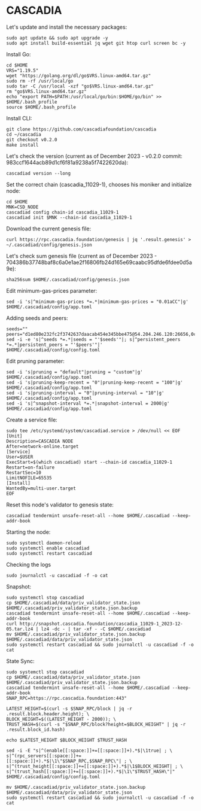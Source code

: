 # CASCADIA

Let's update and install the necessary packages:
````
sudo apt update && sudo apt upgrade -y
sudo apt install build-essential jq wget git htop curl screen bc -y
````
Install Go:
````
cd $HOME
VRS="1.19.5"
wget "https://golang.org/dl/go$VRS.linux-amd64.tar.gz"
sudo rm -rf /usr/local/go
sudo tar -C /usr/local -xzf "go$VRS.linux-amd64.tar.gz"
rm "go$VRS.linux-amd64.tar.gz"
echo "export PATH=$PATH:/usr/local/go/bin:$HOME/go/bin" >> $HOME/.bash_profile
source $HOME/.bash_profile
````
Install CLI:
````
git clone https://github.com/cascadiafoundation/cascadia
cd ~/cascadia
git checkout v0.2.0
make install
````
Let's check the version (current as of December 2023 - v0.2.0 commit: 983ccf1644acb89d1cf6f81a9238a5f7422620da):
````
cascadiad version --long
````
Set the correct chain (cascadia_11029-1), chooses his moniker and initialize node:
````
cd $HOME
MNK=CSD_NODE
cascadiad config chain-id cascadia_11029-1
cascadiad init $MNK --chain-id cascadia_11029-1
````
Download the current genesis file:
````
curl https://rpc.cascadia.foundation/genesis | jq '.result.genesis' > ~/.cascadiad/config/genesis.json
````
Let's check sum genesis file (current as of December 2023 - 704386b37748baf8c6a0e1ae2f16806fb24d165e69caabc95dfde6fdee0d5a9e):
````
sha256sum $HOME/.cascadiad/config/genesis.json
````
Edit minimum-gas-prices parameter:
````
sed -i 's|^minimum-gas-prices *=.*|minimum-gas-prices = "0.01aCC"|g' $HOME/.cascadiad/config/app.toml
````
Adding seeds and peers:
````
seeds=""
peers="d1ed80e232fc2f3742637daacab454e345bbe475@54.204.246.120:26656,0c96a6c328eb58d1467afff4130ab446c294108c@34.239.67.55:26656"
sed -i -e 's|^seeds *=.*|seeds = "'$seeds'"|; s|^persistent_peers *=.*|persistent_peers = "'$peers'"|' $HOME/.cascadiad/config/config.toml
````
Edit pruning parameter:
````
sed -i 's|pruning = "default"|pruning = "custom"|g' $HOME/.cascadiad/config/app.toml
sed -i 's|pruning-keep-recent = "0"|pruning-keep-recent = "100"|g' $HOME/.cascadiad/config/app.toml
sed -i 's|pruning-interval = "0"|pruning-interval = "10"|g' $HOME/.cascadiad/config/app.toml
sed -i 's|^snapshot-interval *=.*|snapshot-interval = 2000|g' $HOME/.cascadiad/config/app.toml
````
Create a service file:
````
sudo tee /etc/systemd/system/cascadiad.service > /dev/null << EOF
[Unit]
Description=CASCADIA NODE
After=network-online.target
[Service]
User=$USER
ExecStart=$(which cascadiad) start --chain-id cascadia_11029-1
Restart=on-failure
RestartSec=10
LimitNOFILE=65535
[Install]
WantedBy=multi-user.target
EOF
````
Reset this node's validator to genesis state:
````
cascadiad tendermint unsafe-reset-all --home $HOME/.cascadiad --keep-addr-book
````
Starting the node:
````
sudo systemctl daemon-reload
sudo systemctl enable cascadiad
sudo systemctl restart cascadiad
````
Checking the logs
````
sudo journalctl -u cascadiad -f -o cat
````
Snapshot:
````
sudo systemctl stop cascadiad
cp $HOME/.cascadiad/data/priv_validator_state.json $HOME/.cascadiad/priv_validator_state.json.backup
cascadiad tendermint unsafe-reset-all --home $HOME/.cascadiad --keep-addr-book
curl http://snapshot.cascadia.foundation/cascadia_11029-1_2023-12-05.tar.lz4 | lz4 -dc - | tar -xf - -C $HOME/.cascadiad
mv $HOME/.cascadiad/priv_validator_state.json.backup $HOME/.cascadiad/data/priv_validator_state.json
sudo systemctl restart cascadiad && sudo journalctl -u cascadiad -f -o cat
````
State Sync:
````
sudo systemctl stop cascadiad
cp $HOME/.cascadiad/data/priv_validator_state.json $HOME/.cascadiad/priv_validator_state.json.backup
cascadiad tendermint unsafe-reset-all --home $HOME/.cascadiad --keep-addr-book
SNAP_RPC=https://rpc.cascadia.foundation:443"

LATEST_HEIGHT=$(curl -s $SNAP_RPC/block | jq -r .result.block.header.height); \
BLOCK_HEIGHT=$((LATEST_HEIGHT - 2000)); \
TRUST_HASH=$(curl -s "$SNAP_RPC/block?height=$BLOCK_HEIGHT" | jq -r .result.block_id.hash)

echo $LATEST_HEIGHT $BLOCK_HEIGHT $TRUST_HASH

sed -i -E "s|^(enable[[:space:]]+=[[:space:]]+).*$|\1true| ; \
s|^(rpc_servers[[:space:]]+=[[:space:]]+).*$|\1\"$SNAP_RPC,$SNAP_RPC\"| ; \
s|^(trust_height[[:space:]]+=[[:space:]]+).*$|\1$BLOCK_HEIGHT| ; \
s|^(trust_hash[[:space:]]+=[[:space:]]+).*$|\1\"$TRUST_HASH\"|" $HOME/.cascadiad/config/config.toml

mv $HOME/.cascadiad/priv_validator_state.json.backup $HOME/.cascadiad/data/priv_validator_state.json
sudo systemctl restart cascadiad && sudo journalctl -u cascadiad -f -o cat
````
